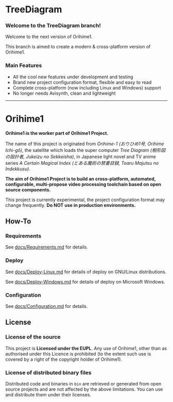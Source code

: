 # TreeDiagram

### Welcome to the TreeDiagram branch!

Welcome to the next version of Orihime1.

This branch is aimed to create a modern & cross-platform version of Orihime1.

### Main Features

- All the cool new features under development and testing
- Brand new project configuration format, flexible and easy to read
- Complete cross-platform (now including Linux and Windows) support
- No longer needs Avisynth, clean and lightweight

------

# Orihime1

**Orihime1 is the worker part of Orihime1 Project.**

The name of this project is originated from *Orihime-1 (おりひめ1号, Orihime Ichi-gō)*, the satellite which loads the super computer *Tree Diagram (樹形図の設計者, Jukeizu no Sekkeisha)*, in Japanese light novel and TV anime series *A Certain Magical Index (とある魔術の禁書目録, Toaru Majutsu no Indekkusu)*.

**The aim of Orihime1 Project is to build an cross-platform, automated, configurable, multi-propose video processing toolchain based on open source components.**

This project is currently experimental, the project configuration format may change frequently. **Do NOT use in production environments.**

## How-To

### Requirements

See [docs/Requirements.md](docs/Requirements.md) for details.

### Deploy

See [docs/Deploy-Linux.md](docs/Deploy-Linux.md) for details of deploy on GNU/Linux distributions.

See [docs/Deploy-Windows.md](docs/Deploy-Windows.md) for details of deploy on Microsoft Windows.

### Configuration

See [docs/Configuration.md](docs/Configuration.md) for details.

## License

### License of the source

This project is **Licensed under the EUPL**. Any use of Orihime1, other than as authorised under this Licence is prohibited (to the extent such use is covered by a right of the copyright holder of Orihime1).

### License of distributed binary files

Distributed code and binaries in `bin` are retrieved or generated from open source projects and are not affected by the above limitations. You can use and distribute them under their licenses.
